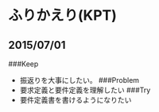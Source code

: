 # ふりかえり(KPT)

## 2015/07/01

###Keep
- 振返りを大事にしたい。
###Problem
- 要求定義と要件定義を理解したい
###Try
- 要件定義書を書けるようになりたい
